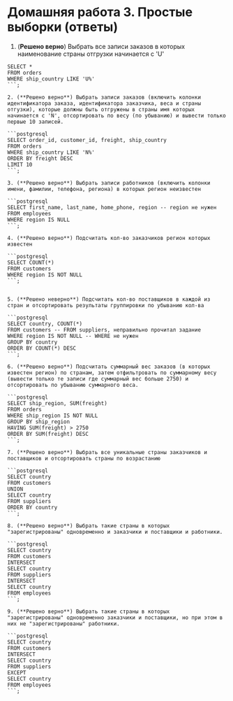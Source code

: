 # Домашняя работа 3. Простые выборки (ответы)

1. (**Решено верно**) Выбрать все записи заказов в которых наименование страны отгрузки начинается с 'U'

```postgresql
SELECT *
FROM orders
WHERE ship_country LIKE 'U%'
```;

2. (**Решено верно**) Выбрать записи заказов (включить колонки идентификатора заказа, идентификатора заказчика, веса и страны отгузки), которые должны быть отгружены в страны имя которых начинается с 'N', отсортировать по весу (по убыванию) и вывести только первые 10 записей.

```postgresql
SELECT order_id, customer_id, freight, ship_country
FROM orders
WHERE ship_country LIKE 'N%'
ORDER BY freight DESC
LIMIT 10
```;

3. (**Решено верно**) Выбрать записи работников (включить колонки имени, фамилии, телефона, региона) в которых регион неизвестен

```postgresql
SELECT first_name, last_name, home_phone, region -- region не нужен
FROM employees
WHERE region IS NULL
```;

4. (**Решено верно**) Подсчитать кол-во заказчиков регион которых известен

```postgresql
SELECT COUNT(*)
FROM customers
WHERE region IS NOT NULL
```;


5. (**Решено неверно**) Подсчитать кол-во поставщиков в каждой из стран и отсортировать результаты группировки по убыванию кол-ва

```postgresql
SELECT country, COUNT(*)
FROM customers -- FROM suppliers, неправильно прочитал задание
WHERE region IS NOT NULL -- WHERE не нужен
GROUP BY country
ORDER BY COUNT(*) DESC
```;

6. (**Решено верно**) Подсчитать суммарный вес заказов (в которых известен регион) по странам, затем отфильтровать по суммарному весу (вывести только те записи где суммарный вес больше 2750) и отсортировать по убыванию суммарного веса.

```postgresql
SELECT ship_region, SUM(freight)
FROM orders
WHERE ship_region IS NOT NULL
GROUP BY ship_region
HAVING SUM(freight) > 2750
ORDER BY SUM(freight) DESC
```;

7. (**Решено верно**) Выбрать все уникальные страны заказчиков и поставщиков и отсортировать страны по возрастанию

```postgresql
SELECT country
FROM customers
UNION
SELECT country
FROM suppliers
ORDER BY country
```;

8. (**Решено верно**) Выбрать такие страны в которых "зарегистрированы" одновременно и заказчики и поставщики и работники.

```postgresql
SELECT country
FROM customers
INTERSECT
SELECT country
FROM suppliers
INTERSECT
SELECT country
FROM employees
```;

9. (**Решено верно**) Выбрать такие страны в которых "зарегистрированы" одновременно заказчики и поставщики, но при этом в них не "зарегистрированы" работники.

```postgresql
SELECT country
FROM customers
INTERSECT
SELECT country
FROM suppliers
EXCEPT
SELECT country
FROM employees
```;
